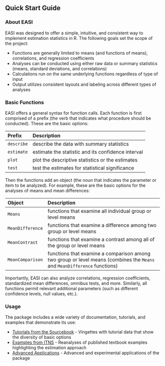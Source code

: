 
## Quick Start Guide

### About EASI

EASI was designed to offer a simple, intuitive, and consistent way to implement estimation statistics in R. The following goals set the scope of the project:

- Functions are generally limited to means (and functions of means), correlations, and regression coefficients
- Analyses can be conducted using either raw data or summary statistics (means, standard deviations, and correlations)
- Calculations run on the same underlying functions regardless of type of input
- Output utilizes consistent layouts and labeling across different types of analyses

### Basic Functions

EASI offers a general syntax for function calls. Each function is first comprised of a prefix (the verb that indicates what procedure should be conducted). These are the basic options:

Prefix | Description
:-- | :--
`describe` | describe the data with summary statistics
`estimate` | estimate the statistic and its confidence interval
`plot` | plot the descriptive statistics or the estimates
`test` | test the estimates for statistical significance

Then the functions add an object (the noun that indicates the parameter or item to be analyzed). For example, these are the basic options for the analyses of means and mean differences:

Object | Description
:-- | :--
`Means` | functions that examine all individual group or level means
`MeanDifference` | functions that examine a difference among two group or level means
`MeanContrast` | functions that examine a contrast among all of the group or level means
`MeanComparison` | functions that examine a comparison among two group or level means (combines the `Means` and `MeanDifference` functions)

Importantly, EASI can also analyze correlations, regression coefficients, standardized mean differences, omnibus tests, and more. Similarly, all functions permit relevant additional parameters (such as different confidence levels, null values, etc.).

### Usage

The package includes a wide variety of documentation, tutorials, and examples that demonstrate its use:

- [Tutorials from the Sourcebook](./tutorials) - Vingettes with tutorial data that show the diversity of basic options 
- [Examples from ITNS](./examples) - Reanalyses of published textbook examples highlighting the estimation approach 
- [Advanced Applications](./applications) - Advanced and experimental applications of the package
